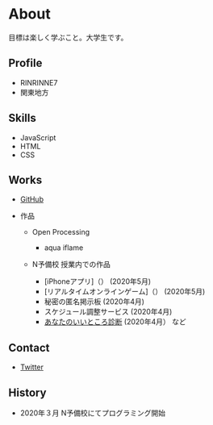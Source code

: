 # About
目標は楽しく学ぶこと。大学生です。

## Profile
- RINRINNE7
- 関東地方

## Skills
- JavaScript
- HTML
- CSS

## Works
- [GitHub](https://github.com/RINRINNE7)

- 作品
  - Open Processing
    - aqua
    iflame
    
  - N予備校 授業内での作品
    - [iPhoneアプリ]（）  (2020年5月)
    - [リアルタイムオンラインゲーム]（） (2020年5月)
    - 秘密の匿名掲示板 (2020年4月)
    - スケジュール調整サービス (2020年4月)
    - [あなたのいいところ診断](https://rinrinne7.github.io/assessment/assessment.html) (2020年4月） など
    
## Contact
- [Twitter]()

## History
- 2020年３月 N予備校にてプログラミング開始

